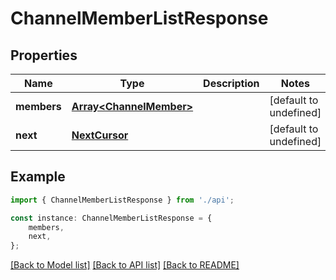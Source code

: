 # ChannelMemberListResponse


## Properties

Name | Type | Description | Notes
------------ | ------------- | ------------- | -------------
**members** | [**Array&lt;ChannelMember&gt;**](ChannelMember.md) |  | [default to undefined]
**next** | [**NextCursor**](NextCursor.md) |  | [default to undefined]

## Example

```typescript
import { ChannelMemberListResponse } from './api';

const instance: ChannelMemberListResponse = {
    members,
    next,
};
```

[[Back to Model list]](../README.md#documentation-for-models) [[Back to API list]](../README.md#documentation-for-api-endpoints) [[Back to README]](../README.md)
